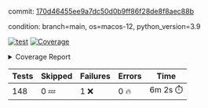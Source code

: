 commit: [170d46455ee9a7dc50d0b9ff86f28de8f8aec88b](https://github.com/rcmdnk/homebrew-file/tree/170d46455ee9a7dc50d0b9ff86f28de8f8aec88b)

condition: branch=main, os=macos-12, python_version=3.9

[![test](https://github.com/rcmdnk/homebrew-file/actions/workflows/test.yml/badge.svg)](https://github.com/rcmdnk/homebrew-file/actions/runs/4310351554)
<a href="https://github.com/rcmdnk/homebrew-file/blob/170d46455ee9a7dc50d0b9ff86f28de8f8aec88b/README.md"><img alt="Coverage" src="https://img.shields.io/badge/Coverage-53%25-orange.svg" /></a><details><summary>Coverage Report </summary><table><tr><th>File</th><th>Stmts</th><th>Miss</th><th>Cover</th><th>Missing</th></tr><tbody><tr><td colspan="5"><b>bin</b></td></tr><tr><td>&nbsp; &nbsp;<a href="https://github.com/rcmdnk/homebrew-file/blob/170d46455ee9a7dc50d0b9ff86f28de8f8aec88b/bin/brew-file">brew-file</a></td><td>1854</td><td>872</td><td>53%</td><td><a href="https://github.com/rcmdnk/homebrew-file/blob/170d46455ee9a7dc50d0b9ff86f28de8f8aec88b/bin/brew-file#L43-L58">43&ndash;58</a>, <a href="https://github.com/rcmdnk/homebrew-file/blob/170d46455ee9a7dc50d0b9ff86f28de8f8aec88b/bin/brew-file#L63-L65">63&ndash;65</a>, <a href="https://github.com/rcmdnk/homebrew-file/blob/170d46455ee9a7dc50d0b9ff86f28de8f8aec88b/bin/brew-file#L153">153</a>, <a href="https://github.com/rcmdnk/homebrew-file/blob/170d46455ee9a7dc50d0b9ff86f28de8f8aec88b/bin/brew-file#L265">265</a>, <a href="https://github.com/rcmdnk/homebrew-file/blob/170d46455ee9a7dc50d0b9ff86f28de8f8aec88b/bin/brew-file#L284">284</a>, <a href="https://github.com/rcmdnk/homebrew-file/blob/170d46455ee9a7dc50d0b9ff86f28de8f8aec88b/bin/brew-file#L290">290</a>, <a href="https://github.com/rcmdnk/homebrew-file/blob/170d46455ee9a7dc50d0b9ff86f28de8f8aec88b/bin/brew-file#L315">315</a>, <a href="https://github.com/rcmdnk/homebrew-file/blob/170d46455ee9a7dc50d0b9ff86f28de8f8aec88b/bin/brew-file#L335">335</a>, <a href="https://github.com/rcmdnk/homebrew-file/blob/170d46455ee9a7dc50d0b9ff86f28de8f8aec88b/bin/brew-file#L338-L341">338&ndash;341</a>, <a href="https://github.com/rcmdnk/homebrew-file/blob/170d46455ee9a7dc50d0b9ff86f28de8f8aec88b/bin/brew-file#L355-L361">355&ndash;361</a>, <a href="https://github.com/rcmdnk/homebrew-file/blob/170d46455ee9a7dc50d0b9ff86f28de8f8aec88b/bin/brew-file#L394-L400">394&ndash;400</a>, <a href="https://github.com/rcmdnk/homebrew-file/blob/170d46455ee9a7dc50d0b9ff86f28de8f8aec88b/bin/brew-file#L410-L421">410&ndash;421</a>, <a href="https://github.com/rcmdnk/homebrew-file/blob/170d46455ee9a7dc50d0b9ff86f28de8f8aec88b/bin/brew-file#L610">610</a>, <a href="https://github.com/rcmdnk/homebrew-file/blob/170d46455ee9a7dc50d0b9ff86f28de8f8aec88b/bin/brew-file#L612">612</a>, <a href="https://github.com/rcmdnk/homebrew-file/blob/170d46455ee9a7dc50d0b9ff86f28de8f8aec88b/bin/brew-file#L614">614</a>, <a href="https://github.com/rcmdnk/homebrew-file/blob/170d46455ee9a7dc50d0b9ff86f28de8f8aec88b/bin/brew-file#L631-L635">631&ndash;635</a>, <a href="https://github.com/rcmdnk/homebrew-file/blob/170d46455ee9a7dc50d0b9ff86f28de8f8aec88b/bin/brew-file#L648-L653">648&ndash;653</a>, <a href="https://github.com/rcmdnk/homebrew-file/blob/170d46455ee9a7dc50d0b9ff86f28de8f8aec88b/bin/brew-file#L663">663</a>, <a href="https://github.com/rcmdnk/homebrew-file/blob/170d46455ee9a7dc50d0b9ff86f28de8f8aec88b/bin/brew-file#L679">679</a>, <a href="https://github.com/rcmdnk/homebrew-file/blob/170d46455ee9a7dc50d0b9ff86f28de8f8aec88b/bin/brew-file#L683-L687">683&ndash;687</a>, <a href="https://github.com/rcmdnk/homebrew-file/blob/170d46455ee9a7dc50d0b9ff86f28de8f8aec88b/bin/brew-file#L705-L719">705&ndash;719</a>, <a href="https://github.com/rcmdnk/homebrew-file/blob/170d46455ee9a7dc50d0b9ff86f28de8f8aec88b/bin/brew-file#L812-L827">812&ndash;827</a>, <a href="https://github.com/rcmdnk/homebrew-file/blob/170d46455ee9a7dc50d0b9ff86f28de8f8aec88b/bin/brew-file#L851">851</a>, <a href="https://github.com/rcmdnk/homebrew-file/blob/170d46455ee9a7dc50d0b9ff86f28de8f8aec88b/bin/brew-file#L862-L863">862&ndash;863</a>, <a href="https://github.com/rcmdnk/homebrew-file/blob/170d46455ee9a7dc50d0b9ff86f28de8f8aec88b/bin/brew-file#L871">871</a>, <a href="https://github.com/rcmdnk/homebrew-file/blob/170d46455ee9a7dc50d0b9ff86f28de8f8aec88b/bin/brew-file#L884-L889">884&ndash;889</a>, <a href="https://github.com/rcmdnk/homebrew-file/blob/170d46455ee9a7dc50d0b9ff86f28de8f8aec88b/bin/brew-file#L893-L895">893&ndash;895</a>, <a href="https://github.com/rcmdnk/homebrew-file/blob/170d46455ee9a7dc50d0b9ff86f28de8f8aec88b/bin/brew-file#L899-L902">899&ndash;902</a>, <a href="https://github.com/rcmdnk/homebrew-file/blob/170d46455ee9a7dc50d0b9ff86f28de8f8aec88b/bin/brew-file#L1007">1007</a>, <a href="https://github.com/rcmdnk/homebrew-file/blob/170d46455ee9a7dc50d0b9ff86f28de8f8aec88b/bin/brew-file#L1062">1062</a>, <a href="https://github.com/rcmdnk/homebrew-file/blob/170d46455ee9a7dc50d0b9ff86f28de8f8aec88b/bin/brew-file#L1127-L1130">1127&ndash;1130</a>, <a href="https://github.com/rcmdnk/homebrew-file/blob/170d46455ee9a7dc50d0b9ff86f28de8f8aec88b/bin/brew-file#L1147">1147</a>, <a href="https://github.com/rcmdnk/homebrew-file/blob/170d46455ee9a7dc50d0b9ff86f28de8f8aec88b/bin/brew-file#L1154">1154</a>, <a href="https://github.com/rcmdnk/homebrew-file/blob/170d46455ee9a7dc50d0b9ff86f28de8f8aec88b/bin/brew-file#L1162">1162</a>, <a href="https://github.com/rcmdnk/homebrew-file/blob/170d46455ee9a7dc50d0b9ff86f28de8f8aec88b/bin/brew-file#L1164">1164</a>, <a href="https://github.com/rcmdnk/homebrew-file/blob/170d46455ee9a7dc50d0b9ff86f28de8f8aec88b/bin/brew-file#L1195">1195</a>, <a href="https://github.com/rcmdnk/homebrew-file/blob/170d46455ee9a7dc50d0b9ff86f28de8f8aec88b/bin/brew-file#L1200-L1203">1200&ndash;1203</a>, <a href="https://github.com/rcmdnk/homebrew-file/blob/170d46455ee9a7dc50d0b9ff86f28de8f8aec88b/bin/brew-file#L1205-L1208">1205&ndash;1208</a>, <a href="https://github.com/rcmdnk/homebrew-file/blob/170d46455ee9a7dc50d0b9ff86f28de8f8aec88b/bin/brew-file#L1237-L1247">1237&ndash;1247</a>, <a href="https://github.com/rcmdnk/homebrew-file/blob/170d46455ee9a7dc50d0b9ff86f28de8f8aec88b/bin/brew-file#L1250-L1253">1250&ndash;1253</a>, <a href="https://github.com/rcmdnk/homebrew-file/blob/170d46455ee9a7dc50d0b9ff86f28de8f8aec88b/bin/brew-file#L1256-L1260">1256&ndash;1260</a>, <a href="https://github.com/rcmdnk/homebrew-file/blob/170d46455ee9a7dc50d0b9ff86f28de8f8aec88b/bin/brew-file#L1266">1266</a>, <a href="https://github.com/rcmdnk/homebrew-file/blob/170d46455ee9a7dc50d0b9ff86f28de8f8aec88b/bin/brew-file#L1272">1272</a>, <a href="https://github.com/rcmdnk/homebrew-file/blob/170d46455ee9a7dc50d0b9ff86f28de8f8aec88b/bin/brew-file#L1278-L1283">1278&ndash;1283</a>, <a href="https://github.com/rcmdnk/homebrew-file/blob/170d46455ee9a7dc50d0b9ff86f28de8f8aec88b/bin/brew-file#L1294-L1316">1294&ndash;1316</a>, <a href="https://github.com/rcmdnk/homebrew-file/blob/170d46455ee9a7dc50d0b9ff86f28de8f8aec88b/bin/brew-file#L1344">1344</a>, <a href="https://github.com/rcmdnk/homebrew-file/blob/170d46455ee9a7dc50d0b9ff86f28de8f8aec88b/bin/brew-file#L1360-L1368">1360&ndash;1368</a>, <a href="https://github.com/rcmdnk/homebrew-file/blob/170d46455ee9a7dc50d0b9ff86f28de8f8aec88b/bin/brew-file#L1373-L1392">1373&ndash;1392</a>, <a href="https://github.com/rcmdnk/homebrew-file/blob/170d46455ee9a7dc50d0b9ff86f28de8f8aec88b/bin/brew-file#L1397-L1401">1397&ndash;1401</a>, <a href="https://github.com/rcmdnk/homebrew-file/blob/170d46455ee9a7dc50d0b9ff86f28de8f8aec88b/bin/brew-file#L1415-L1462">1415&ndash;1462</a>, <a href="https://github.com/rcmdnk/homebrew-file/blob/170d46455ee9a7dc50d0b9ff86f28de8f8aec88b/bin/brew-file#L1465-L1496">1465&ndash;1496</a>, <a href="https://github.com/rcmdnk/homebrew-file/blob/170d46455ee9a7dc50d0b9ff86f28de8f8aec88b/bin/brew-file#L1501-L1533">1501&ndash;1533</a>, <a href="https://github.com/rcmdnk/homebrew-file/blob/170d46455ee9a7dc50d0b9ff86f28de8f8aec88b/bin/brew-file#L1536-L1618">1536&ndash;1618</a>, <a href="https://github.com/rcmdnk/homebrew-file/blob/170d46455ee9a7dc50d0b9ff86f28de8f8aec88b/bin/brew-file#L1621-L1629">1621&ndash;1629</a>, <a href="https://github.com/rcmdnk/homebrew-file/blob/170d46455ee9a7dc50d0b9ff86f28de8f8aec88b/bin/brew-file#L1642">1642</a>, <a href="https://github.com/rcmdnk/homebrew-file/blob/170d46455ee9a7dc50d0b9ff86f28de8f8aec88b/bin/brew-file#L1647">1647</a>, <a href="https://github.com/rcmdnk/homebrew-file/blob/170d46455ee9a7dc50d0b9ff86f28de8f8aec88b/bin/brew-file#L1652-L1691">1652&ndash;1691</a>, <a href="https://github.com/rcmdnk/homebrew-file/blob/170d46455ee9a7dc50d0b9ff86f28de8f8aec88b/bin/brew-file#L1695-L1810">1695&ndash;1810</a>, <a href="https://github.com/rcmdnk/homebrew-file/blob/170d46455ee9a7dc50d0b9ff86f28de8f8aec88b/bin/brew-file#L1820-L1832">1820&ndash;1832</a>, <a href="https://github.com/rcmdnk/homebrew-file/blob/170d46455ee9a7dc50d0b9ff86f28de8f8aec88b/bin/brew-file#L1836">1836</a>, <a href="https://github.com/rcmdnk/homebrew-file/blob/170d46455ee9a7dc50d0b9ff86f28de8f8aec88b/bin/brew-file#L1843-L1923">1843&ndash;1923</a>, <a href="https://github.com/rcmdnk/homebrew-file/blob/170d46455ee9a7dc50d0b9ff86f28de8f8aec88b/bin/brew-file#L1930-L1971">1930&ndash;1971</a>, <a href="https://github.com/rcmdnk/homebrew-file/blob/170d46455ee9a7dc50d0b9ff86f28de8f8aec88b/bin/brew-file#L1974-L1981">1974&ndash;1981</a>, <a href="https://github.com/rcmdnk/homebrew-file/blob/170d46455ee9a7dc50d0b9ff86f28de8f8aec88b/bin/brew-file#L1985-L1986">1985&ndash;1986</a>, <a href="https://github.com/rcmdnk/homebrew-file/blob/170d46455ee9a7dc50d0b9ff86f28de8f8aec88b/bin/brew-file#L1991-L2035">1991&ndash;2035</a>, <a href="https://github.com/rcmdnk/homebrew-file/blob/170d46455ee9a7dc50d0b9ff86f28de8f8aec88b/bin/brew-file#L2039-L2075">2039&ndash;2075</a>, <a href="https://github.com/rcmdnk/homebrew-file/blob/170d46455ee9a7dc50d0b9ff86f28de8f8aec88b/bin/brew-file#L2078-L2083">2078&ndash;2083</a>, <a href="https://github.com/rcmdnk/homebrew-file/blob/170d46455ee9a7dc50d0b9ff86f28de8f8aec88b/bin/brew-file#L2087-L2095">2087&ndash;2095</a>, <a href="https://github.com/rcmdnk/homebrew-file/blob/170d46455ee9a7dc50d0b9ff86f28de8f8aec88b/bin/brew-file#L2103-L2111">2103&ndash;2111</a>, <a href="https://github.com/rcmdnk/homebrew-file/blob/170d46455ee9a7dc50d0b9ff86f28de8f8aec88b/bin/brew-file#L2115-L2117">2115&ndash;2117</a>, <a href="https://github.com/rcmdnk/homebrew-file/blob/170d46455ee9a7dc50d0b9ff86f28de8f8aec88b/bin/brew-file#L2121">2121</a>, <a href="https://github.com/rcmdnk/homebrew-file/blob/170d46455ee9a7dc50d0b9ff86f28de8f8aec88b/bin/brew-file#L2125-L2133">2125&ndash;2133</a>, <a href="https://github.com/rcmdnk/homebrew-file/blob/170d46455ee9a7dc50d0b9ff86f28de8f8aec88b/bin/brew-file#L2143-L2312">2143&ndash;2312</a>, <a href="https://github.com/rcmdnk/homebrew-file/blob/170d46455ee9a7dc50d0b9ff86f28de8f8aec88b/bin/brew-file#L2318-L2470">2318&ndash;2470</a>, <a href="https://github.com/rcmdnk/homebrew-file/blob/170d46455ee9a7dc50d0b9ff86f28de8f8aec88b/bin/brew-file#L2498">2498</a>, <a href="https://github.com/rcmdnk/homebrew-file/blob/170d46455ee9a7dc50d0b9ff86f28de8f8aec88b/bin/brew-file#L2523">2523</a>, <a href="https://github.com/rcmdnk/homebrew-file/blob/170d46455ee9a7dc50d0b9ff86f28de8f8aec88b/bin/brew-file#L2604">2604</a>, <a href="https://github.com/rcmdnk/homebrew-file/blob/170d46455ee9a7dc50d0b9ff86f28de8f8aec88b/bin/brew-file#L2609-L2620">2609&ndash;2620</a>, <a href="https://github.com/rcmdnk/homebrew-file/blob/170d46455ee9a7dc50d0b9ff86f28de8f8aec88b/bin/brew-file#L2649-L2656">2649&ndash;2656</a>, <a href="https://github.com/rcmdnk/homebrew-file/blob/170d46455ee9a7dc50d0b9ff86f28de8f8aec88b/bin/brew-file#L2681">2681</a>, <a href="https://github.com/rcmdnk/homebrew-file/blob/170d46455ee9a7dc50d0b9ff86f28de8f8aec88b/bin/brew-file#L2693">2693</a>, <a href="https://github.com/rcmdnk/homebrew-file/blob/170d46455ee9a7dc50d0b9ff86f28de8f8aec88b/bin/brew-file#L2709">2709</a>, <a href="https://github.com/rcmdnk/homebrew-file/blob/170d46455ee9a7dc50d0b9ff86f28de8f8aec88b/bin/brew-file#L2723-L2727">2723&ndash;2727</a>, <a href="https://github.com/rcmdnk/homebrew-file/blob/170d46455ee9a7dc50d0b9ff86f28de8f8aec88b/bin/brew-file#L2731-L2734">2731&ndash;2734</a>, <a href="https://github.com/rcmdnk/homebrew-file/blob/170d46455ee9a7dc50d0b9ff86f28de8f8aec88b/bin/brew-file#L2737-L2740">2737&ndash;2740</a>, <a href="https://github.com/rcmdnk/homebrew-file/blob/170d46455ee9a7dc50d0b9ff86f28de8f8aec88b/bin/brew-file#L2743-L2751">2743&ndash;2751</a>, <a href="https://github.com/rcmdnk/homebrew-file/blob/170d46455ee9a7dc50d0b9ff86f28de8f8aec88b/bin/brew-file#L2780-L2787">2780&ndash;2787</a>, <a href="https://github.com/rcmdnk/homebrew-file/blob/170d46455ee9a7dc50d0b9ff86f28de8f8aec88b/bin/brew-file#L2798-L2805">2798&ndash;2805</a>, <a href="https://github.com/rcmdnk/homebrew-file/blob/170d46455ee9a7dc50d0b9ff86f28de8f8aec88b/bin/brew-file#L2886-L2888">2886&ndash;2888</a>, <a href="https://github.com/rcmdnk/homebrew-file/blob/170d46455ee9a7dc50d0b9ff86f28de8f8aec88b/bin/brew-file#L2907">2907</a>, <a href="https://github.com/rcmdnk/homebrew-file/blob/170d46455ee9a7dc50d0b9ff86f28de8f8aec88b/bin/brew-file#L2913">2913</a>, <a href="https://github.com/rcmdnk/homebrew-file/blob/170d46455ee9a7dc50d0b9ff86f28de8f8aec88b/bin/brew-file#L2924-L3533">2924&ndash;3533</a>, <a href="https://github.com/rcmdnk/homebrew-file/blob/170d46455ee9a7dc50d0b9ff86f28de8f8aec88b/bin/brew-file#L3537">3537</a></td></tr><tr><td><b>TOTAL</b></td><td><b>1854</b></td><td><b>872</b></td><td><b>53%</b></td><td>&nbsp;</td></tr></tbody></table></details>

| Tests | Skipped | Failures | Errors | Time |
| ----- | ------- | -------- | -------- | ------------------ |
| 148 | 0 :zzz: | 1 :x: | 0 :fire: | 6m 2s :stopwatch: |

